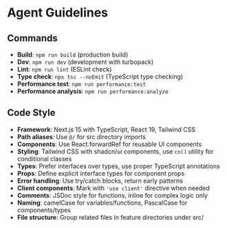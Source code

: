 # Agent Guidelines

## Commands
- **Build**: `npm run build` (production build)
- **Dev**: `npm run dev` (development with turbopack)
- **Lint**: `npm run lint` (ESLint check)
- **Type check**: `npx tsc --noEmit` (TypeScript type checking)
- **Performance test**: `npm run performance:test`
- **Performance analysis**: `npm run performance:analyze`

## Code Style
- **Framework**: Next.js 15 with TypeScript, React 19, Tailwind CSS
- **Path aliases**: Use `@/` for src directory imports
- **Components**: Use React.forwardRef for reusable UI components
- **Styling**: Tailwind CSS with shadcn/ui components, use `cn()` utility for conditional classes
- **Types**: Prefer interfaces over types, use proper TypeScript annotations
- **Props**: Define explicit interface types for component props
- **Error handling**: Use try/catch blocks, return early patterns
- **Client components**: Mark with `'use client'` directive when needed
- **Comments**: JSDoc style for functions, inline for complex logic only
- **Naming**: camelCase for variables/functions, PascalCase for components/types
- **File structure**: Group related files in feature directories under src/
